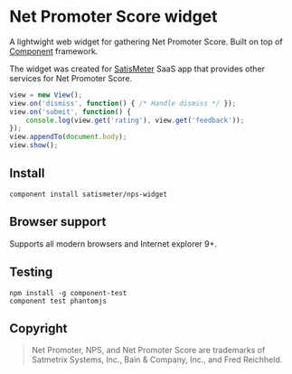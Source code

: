 # Net Promoter Score widget

A lightwight web widget for gathering Net Promoter Score. Built on top of
[Component](https://github.com/component/component) framework.

The widget was created for [SatisMeter](http://www.satismeter.com) SaaS app
that provides other services for Net Promoter Score.

```js
view = new View();
view.on('dismiss', function() { /* Handle dismiss */ });
view.on('submit', function() {
    console.log(view.get('rating'), view.get('feedback'));
});
view.appendTo(document.body);
view.show();
```

## Install

```
component install satismeter/nps-widget
```

## Browser support
Supports all modern browsers and Internet explorer 9+.

## Testing
```
npm install -g component-test
component test phantomjs
```

## Copyright

> Net Promoter, NPS, and Net Promoter Score are trademarks of
> Satmetrix Systems, Inc., Bain & Company, Inc., and Fred Reichheld.
